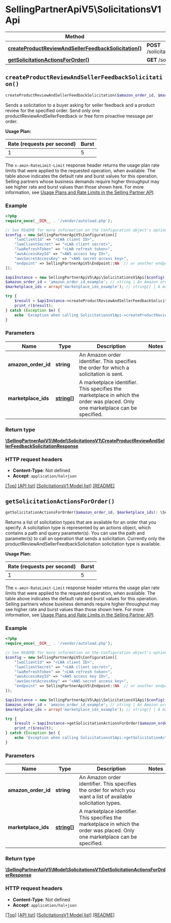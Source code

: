 # SellingPartnerApiV5\SolicitationsV1Api

Method | HTTP request | Description
------------- | ------------- | -------------
[**createProductReviewAndSellerFeedbackSolicitation()**](SolicitationsV1Api.md#createProductReviewAndSellerFeedbackSolicitation) | **POST** /solicitations/v1/orders/{amazonOrderId}/solicitations/productReviewAndSellerFeedback | 
[**getSolicitationActionsForOrder()**](SolicitationsV1Api.md#getSolicitationActionsForOrder) | **GET** /solicitations/v1/orders/{amazonOrderId} | 


## `createProductReviewAndSellerFeedbackSolicitation()`

```php
createProductReviewAndSellerFeedbackSolicitation($amazon_order_id, $marketplace_ids): \SellingPartnerApiV5\Model\SolicitationsV1\CreateProductReviewAndSellerFeedbackSolicitationResponse
```



Sends a solicitation to a buyer asking for seller feedback and a product review for the specified order. Send only one productReviewAndSellerFeedback or free form proactive message per order.

**Usage Plan:**

| Rate (requests per second) | Burst |
| ---- | ---- |
| 1 | 5 |

The `x-amzn-RateLimit-Limit` response header returns the usage plan rate limits that were applied to the requested operation, when available. The table above indicates the default rate and burst values for this operation. Selling partners whose business demands require higher throughput may see higher rate and burst values than those shown here. For more information, see [Usage Plans and Rate Limits in the Selling Partner API](https://developer-docs.amazon.com/sp-api/docs/usage-plans-and-rate-limits-in-the-sp-api).

### Example

```php
<?php
require_once(__DIR__ . '/vendor/autoload.php');

// See README for more information on the Configuration object's options
$config = new SellingPartnerApiV5\Configuration([
    "lwaClientId" => "<LWA client ID>",
    "lwaClientSecret" => "<LWA client secret>",
    "lwaRefreshToken" => "<LWA refresh token>",
    "awsAccessKeyId" => "<AWS access key ID>",
    "awsSecretAccessKey" => "<AWS secret access key>",
    "endpoint" => SellingPartnerApiV5\Endpoint::NA  // or another endpoint from lib/Endpoints.php
]);

$apiInstance = new SellingPartnerApiV5\Api\SolicitationsV1Api($config);
$amazon_order_id = 'amazon_order_id_example'; // string | An Amazon order identifier. This specifies the order for which a solicitation is sent.
$marketplace_ids = array('marketplace_ids_example'); // string[] | A marketplace identifier. This specifies the marketplace in which the order was placed. Only one marketplace can be specified.

try {
    $result = $apiInstance->createProductReviewAndSellerFeedbackSolicitation($amazon_order_id, $marketplace_ids);
    print_r($result);
} catch (Exception $e) {
    echo 'Exception when calling SolicitationsV1Api->createProductReviewAndSellerFeedbackSolicitation: ', $e->getMessage(), PHP_EOL;
}
```

### Parameters

Name | Type | Description  | Notes
------------- | ------------- | ------------- | -------------
 **amazon_order_id** | **string**| An Amazon order identifier. This specifies the order for which a solicitation is sent. |
 **marketplace_ids** | [**string[]**](../Model/SolicitationsV1/string.md)| A marketplace identifier. This specifies the marketplace in which the order was placed. Only one marketplace can be specified. |

### Return type

[**\SellingPartnerApiV5\Model\SolicitationsV1\CreateProductReviewAndSellerFeedbackSolicitationResponse**](../Model/SolicitationsV1/CreateProductReviewAndSellerFeedbackSolicitationResponse.md)

### HTTP request headers

- **Content-Type**: Not defined
- **Accept**: `application/hal+json`

[[Top]](#) [[API list]](../)
[[SolicitationsV1 Model list]](../Model/SolicitationsV1)
[[README]](../../README.md)

## `getSolicitationActionsForOrder()`

```php
getSolicitationActionsForOrder($amazon_order_id, $marketplace_ids): \SellingPartnerApiV5\Model\SolicitationsV1\GetSolicitationActionsForOrderResponse
```



Returns a list of solicitation types that are available for an order that you specify. A solicitation type is represented by an actions object, which contains a path and query parameter(s). You can use the path and parameter(s) to call an operation that sends a solicitation. Currently only the productReviewAndSellerFeedbackSolicitation solicitation type is available.

**Usage Plan:**

| Rate (requests per second) | Burst |
| ---- | ---- |
| 1 | 5 |

The `x-amzn-RateLimit-Limit` response header returns the usage plan rate limits that were applied to the requested operation, when available. The table above indicates the default rate and burst values for this operation. Selling partners whose business demands require higher throughput may see higher rate and burst values than those shown here. For more information, see [Usage Plans and Rate Limits in the Selling Partner API](https://developer-docs.amazon.com/sp-api/docs/usage-plans-and-rate-limits-in-the-sp-api).

### Example

```php
<?php
require_once(__DIR__ . '/vendor/autoload.php');

// See README for more information on the Configuration object's options
$config = new SellingPartnerApiV5\Configuration([
    "lwaClientId" => "<LWA client ID>",
    "lwaClientSecret" => "<LWA client secret>",
    "lwaRefreshToken" => "<LWA refresh token>",
    "awsAccessKeyId" => "<AWS access key ID>",
    "awsSecretAccessKey" => "<AWS secret access key>",
    "endpoint" => SellingPartnerApiV5\Endpoint::NA  // or another endpoint from lib/Endpoints.php
]);

$apiInstance = new SellingPartnerApiV5\Api\SolicitationsV1Api($config);
$amazon_order_id = 'amazon_order_id_example'; // string | An Amazon order identifier. This specifies the order for which you want a list of available solicitation types.
$marketplace_ids = array('marketplace_ids_example'); // string[] | A marketplace identifier. This specifies the marketplace in which the order was placed. Only one marketplace can be specified.

try {
    $result = $apiInstance->getSolicitationActionsForOrder($amazon_order_id, $marketplace_ids);
    print_r($result);
} catch (Exception $e) {
    echo 'Exception when calling SolicitationsV1Api->getSolicitationActionsForOrder: ', $e->getMessage(), PHP_EOL;
}
```

### Parameters

Name | Type | Description  | Notes
------------- | ------------- | ------------- | -------------
 **amazon_order_id** | **string**| An Amazon order identifier. This specifies the order for which you want a list of available solicitation types. |
 **marketplace_ids** | [**string[]**](../Model/SolicitationsV1/string.md)| A marketplace identifier. This specifies the marketplace in which the order was placed. Only one marketplace can be specified. |

### Return type

[**\SellingPartnerApiV5\Model\SolicitationsV1\GetSolicitationActionsForOrderResponse**](../Model/SolicitationsV1/GetSolicitationActionsForOrderResponse.md)

### HTTP request headers

- **Content-Type**: Not defined
- **Accept**: `application/hal+json`

[[Top]](#) [[API list]](../)
[[SolicitationsV1 Model list]](../Model/SolicitationsV1)
[[README]](../../README.md)
